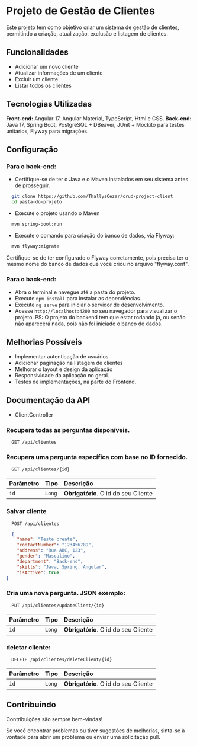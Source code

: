 # Projeto de Gestão de Clientes

Este projeto tem como objetivo criar um sistema de gestão de clientes, permitindo a criação, atualização, exclusão e listagem de clientes.

## Funcionalidades
- Adicionar um novo cliente
- Atualizar informações de um cliente
- Excluir um cliente
- Listar todos os clientes

## Tecnologias Utilizadas

**Front-end:** Angular 17, Angular Material, TypeScript, Html e CSS.
**Back-end:** Java 17, Spring Boot, PostgreSQL + DBeaver, JUnit + Mockito para testes unitários, Flyway para migrações.

## Configuração

### Para o back-end:

- Certifique-se de ter o Java e o Maven instalados em seu sistema antes de prosseguir.

```bash
  git clone https://github.com/ThallysCezar/crud-project-client
  cd pasta-do-projeto
```

- Execute o projeto usando o Maven

```bash
  mvn spring-boot:run
```

- Execute o comando para criação do banco de dados, via Flyway:

```bash
  mvn flyway:migrate
```

Certifique-se de ter configurado o Flyway corretamente, pois precisa ter o mesmo nome do banco de dados que você criou no arquivo "flyway.conf".
 

### Para o back-end:
- Abra o terminal e navegue até a pasta do projeto.
- Execute `npm install` para instalar as dependências.
- Execute `ng serve` para iniciar o servidor de desenvolvimento.
- Acesse `http://localhost:4200` no seu navegador para visualizar o projeto.
PS: O projeto do backend tem que estar rodando ja, ou senão não aparecerá nada, pois não foi iniciado o banco de dados.

## Melhorias Possíveis

- Implementar autenticação de usuários
- Adicionar paginação na listagem de clientes
- Melhorar o layout e design da aplicação
- Responsividade da aplicação no geral.
- Testes de implementações, na parte do Frontend.

## Documentação da API
- ClientController

### Recupera todas as perguntas disponíveis.

```http
  GET /api/clientes
```

### Recupera uma pergunta específica com base no ID fornecido.

```http
  GET /api/clientes/{id}
```

| Parâmetro   | Tipo       | Descrição                           |
| :---------- | :--------- | :---------------------------------- |
| `id` | `Long` | **Obrigatório**. O id do seu Cliente |

### Salvar cliente

```http
  POST /api/clientes
```
```JSON
  {
	"name": "Teste create",
	"contactNumber": "123456789",
	"address": "Rua ABC, 123",
	"gender": "Masculino",
	"department": "Back-end",
	"skills": "Java, Spring, Angular",
	"isActive": true
}
```

### Cria uma nova pergunta. JSON exemplo:

```http
  PUT /api/clientes/updateClient/{id}
```
| Parâmetro   | Tipo       | Descrição                           |
| :---------- | :--------- | :---------------------------------- |
| `id` | `Long` | **Obrigatório**. O id do seu Cliente |


### deletar cliente:

```http
  DELETE /api/clientes/deleteClient/{id}
```
| Parâmetro   | Tipo       | Descrição                           |
| :---------- | :--------- | :---------------------------------- |
| `id` | `Long` | **Obrigatório**. O id do seu Cliente |
 


## Contribuindo

Contribuições são sempre bem-vindas!

Se você encontrar problemas ou tiver sugestões de melhorias, sinta-se à vontade para abrir um problema ou enviar uma solicitação pull.